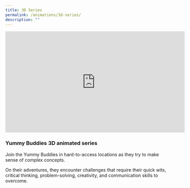 ```yaml
---
title: 3D Series
permalink: /animations/3d-series/
description: ""
---
```

<iframe allowfullscreen="" allow="accelerometer; autoplay; clipboard-write; encrypted-media; gyroscope; picture-in-picture; web-share" frameborder="0" title="YouTube video player" src="https://www.youtube.com/embed/xEfc-y6HxnY" height="315" width="560"></iframe>

### Yummy Buddies 3D animated series

Join the Yummy Buddies in hard-to-access locations as 
they try to make sense of complex concepts.

On their adventures, they encounter challenges that require their quick wits, critical thinking, problem-solving, creativity, and communication skills to overcome.